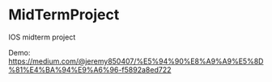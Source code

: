 # MidTermProject
IOS midterm project

Demo:
https://medium.com/@jeremy850407/%E5%94%90%E8%A9%A9%E5%8D%81%E4%BA%94%E9%A6%96-f5892a8ed722
